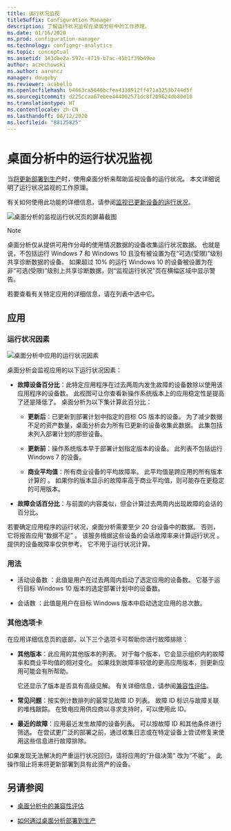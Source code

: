 ```yaml
---
title: 运行状况监视
titleSuffix: Configuration Manager
description: 了解运行状况监视在桌面分析中的工作原理。
ms.date: 01/16/2020
ms.prod: configuration-manager
ms.technology: configmgr-analytics
ms.topic: conceptual
ms.assetid: 343dbe2a-597c-4719-b7ac-45b1f39b49ee
author: aczechowski
ms.author: aaroncz
manager: dougeby
ms.reviewer: acabello
ms.openlocfilehash: b4663ca5640bcfea4338912ff471a3253b744d5f
ms.sourcegitcommit: d225ccaa67ebee444002571dc8f289624db80d10
ms.translationtype: HT
ms.contentlocale: zh-CN
ms.lasthandoff: 08/12/2020
ms.locfileid: "88125825"
---
```

# <a name="health-status-monitoring-in-desktop-analytics"></a>桌面分析中的运行状况监视

当[将更新部署到生产](deploy-prod.md)时，使用桌面分析来帮助监视设备的运行状况。 本文详细说明了运行状况监视的工作原理。

有关如何使用此功能的详细信息，请参阅[监视已更新设备的运行状况](deploy-prod.md#bkmk_monitor)。

![桌面分析的监视运行状况页的屏幕截图](media/monitor-health.png)

> [!NOTE]  
> 桌面分析仅从提供可用作分母的使用情况数据的设备收集运行状况数据。 也就是说，不包括运行 Windows 7 和 Windows 10 且没有被设置为在“可选(受限)”级别共享诊断数据的设备。 如果超过 10% 的运行 Windows 10 的设备被设置为在非“可选(受限)”级别上共享诊断数据，则“监视运行状况”页在横幅区域中显示警告。  

若要查看有关特定应用的详细信息，请在列表中选中它。

## <a name="apps"></a>应用

### <a name="health-status-factors"></a>运行状况因素

![桌面分析中应用的运行状况因素](media/monitor-health-status-factors.png)

桌面分析会监视应用的以下运行状况因素：

- **故障设备百分比**：此特定应用程序在过去两周内发生故障的设备数除以使用该应用程序的设备数。 此视图可让你查看新操作系统版本上的应用稳定性是提高了还是降低了。 桌面分析为以下集计算此百分比：  

  - **更新后**：已更新到部署计划中指定的目标 OS 版本的设备。 为了减少数据不足的资产数量，桌面分析会为所有已更新的设备收集此数据。 此集包括未列入部署计划的那些设备。  

  - **更新前**：操作系统版本早于部署计划指定版本的设备。 此列表不包括运行 Windows 7 的设备。  

  - **商业平均值**：所有商业设备的平均故障率。 此平均值是跨应用的所有版本计算的  。 如果你的版本显示的故障率高于商业平均值，则可能存在更稳定的可用版本。  

- **故障会话百分比**：与前面的内容类似，但会计算过去两周内出现故障的会话的百分比。  

若要确定应用程序的运行状况，桌面分析需要至少 20 台设备中的数据。 否则，它将报告应用“数据不足”  。 该服务根据这些设备的会话故障率来计算运行状况  。 提供的设备故障率仅供参考。 它不用于运行状况计算。

### <a name="usage"></a>用法

<!-- 5533890 -->

- 活动设备数  ：此值是用户在过去两周内启动了选定应用的设备数。 它基于运行目标 Windows 10 版本的选定部署计划中的设备数。

- 会话数  ：此值是用户在目标 Windows 版本中启动选定应用的总次数。

### <a name="additional-tabs"></a>其他选项卡

在应用详细信息页的底部，以下三个选项卡可帮助你进行故障排除：

- **其他版本**：此应用的其他版本的列表。 对于每个版本，它会显示组织内的故障率和商业平均值的相对变化。 如果找到故障率较低的更高应用版本，则更新应用可能会有所帮助。  

    它还显示了版本是否具有高级见解。 有关详细信息，请参阅[兼容性评估](compat-assessment.md)。  

- **常见问题**：按实例计数排列的最常见故障 ID 列表。 故障 ID 标识与故障关联的堆栈跟踪。 在致电应用供应商以寻求支持时，可以使用此 ID。  

- **最近的故障**：应用最近发生故障的设备列表。 可以按故障 ID 和其他条件进行筛选。 在尝试更广泛的部署之前，通过收集日志或在特定设备上尝试修复来使用这些信息进行故障排除。  

如果发现无法解决的严重运行状况回归，请将应用的“升级决策”  改为“不能”  。 此操作阻止将来将更新部署到具有此资产的设备。

## <a name="see-also"></a>另请参阅

- [桌面分析中的兼容性评估](compat-assessment.md)  

- [如何通过桌面分析部署到生产](deploy-prod.md)  
